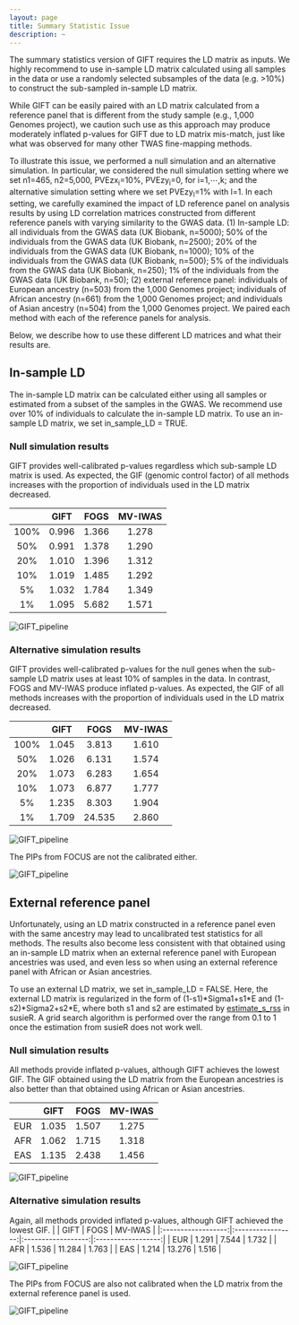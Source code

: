 ```yaml
---
layout: page
title: Summary Statistic Issue
description: ~
---
```


The summary statistics version of GIFT requires the LD matrix as inputs. We highly recommend to use in-sample LD matrix calculated using all samples in the data or use a randomly selected subsamples of the data (e.g. >10%) to construct the sub-sampled in-sample LD matrix. 

While GIFT can be easily paired with an LD matrix calculated from a reference panel that is different from the study sample (e.g., 1,000 Genomes project), we caution such use as this approach may produce moderately inflated p-values for GIFT due to LD matrix mis-match, just like what was observed for many other TWAS fine-mapping methods. 

To illustrate this issue, we performed a null simulation and an alternative simulation. In particular, we considered the null simulation setting where we set n1=465, n2=5,000, PVEzx<sub>i</sub>=10%, PVEzy<sub>i</sub>=0, for i=1,⋯,k; and the alternative simulation setting where we set PVEzy<sub>l</sub>=1% with l=1. In each setting, we carefully examined the impact of LD reference panel on analysis results by using LD correlation matrices constructed from different reference panels with varying similarity to the GWAS data. (1) In-sample LD: all individuals from the GWAS data (UK Biobank, n=5000); 50% of the individuals from the GWAS data (UK Biobank, n=2500); 20% of the individuals from the GWAS data (UK Biobank, n=1000); 10% of the individuals from the GWAS data (UK Biobank, n=500); 5% of the individuals from the GWAS data (UK Biobank, n=250); 1% of the individuals from the GWAS data (UK Biobank, n=50); (2) external reference panel: individuals of European ancestry (n=503) from the 1,000 Genomes project; individuals of African ancestry (n=661) from the 1,000 Genomes project; and individuals of Asian ancestry (n=504) from the 1,000 Genomes project. We paired each method with each of the reference panels for analysis. 

Below, we describe how to use these different LD matrices and what their results are. 

## In-sample LD
The in-sample LD matrix can be calculated either using all samples or estimated from a subset of the samples in the GWAS. We recommend use over 10% of individuals to calculate the in-sample LD matrix. To use an in-sample LD matrix, we set in_sample_LD = TRUE. 

### Null simulation results
GIFT provides well-calibrated p-values regardless which sub-sample LD matrix is used. As expected, the GIF (genomic control factor) of all methods increases with the proportion of individuals used in the LD matrix decreased.

| | GIFT |	FOGS |	MV-IWAS | 
|:------------------:|:-----------------:|:------------------:|:------------------:|
| 100% |	0.996 |	1.366 |	1.278 |
| 50% |	0.991 |	1.378 |	1.290 |
| 20% |	1.010 | 1.396 |	1.312 |
| 10% |	1.019 |	1.485 |	1.292 |
| 5% | 1.032 |	1.784 |	1.349 |
| 1% |	1.095 |	5.682 |	1.571 |

![GIFT\_pipeline](nullsubsample.png)

### Alternative simulation results
GIFT provides well-calibrated p-values for the null genes when the sub-sample LD matrix uses at least 10% of samples in the data. In contrast, FOGS and MV-IWAS produce inflated p-values. As expected, the GIF of all methods increases with the proportion of individuals used in the LD matrix decreased.

| | GIFT |	FOGS |	MV-IWAS | 
|:------------------:|:-----------------:|:------------------:|:------------------:|
| 100% |	1.045 |	3.813 |	1.610 |
| 50% |	1.026 |	6.131 |	1.574 |
| 20% |	1.073 | 6.283 |	1.654 |
| 10% |	1.073 |	6.877 |	1.777 |
| 5% | 1.235 |	8.303 |	1.904 |
| 1% |	1.709 |	24.535 |	2.860 |

![GIFT\_pipeline](altersubsample.png)

The PIPs from FOCUS are not the calibrated either.

![GIFT\_pipeline](altersubsamplePIP.png)

## External reference panel
Unfortunately, using an LD matrix constructed in a reference panel even with the same ancestry may lead to uncalibrated test statistics for all methods. The results also become less consistent with that obtained using an in-sample LD matrix when an external reference panel with European ancestries was used, and even less so when using an external reference panel with African or Asian ancestries. 

To use an external LD matrix, we set in_sample_LD = FALSE. Here, the external LD matrix is regularized in the form of (1-s1)\*Sigma1+s1*E and (1-s2)\*Sigma2+s2\*E, where both s1 and s2 are estimated by [estimate_s_rss](https://stephenslab.github.io/susieR/reference/estimate_s_rss.html) in susieR. A grid search algorithm is performed over the range from 0.1 to 1 once the estimation from susieR does not work well. 

### Null simulation results
All methods provide inflated p-values, although GIFT achieves the lowest GIF. The GIF obtained using the LD matrix from the European ancestries is also better than that obtained using African or Asian ancestries.

| | GIFT |	FOGS |	MV-IWAS | 
|:------------------:|:-----------------:|:------------------:|:------------------:|
| EUR |	1.035 |	1.507 |	1.275 |
| AFR |	1.062 |	1.715 |	1.318 |
| EAS |	1.135 | 2.438 |	1.456 |

![GIFT\_pipeline](nullref.png)

### Alternative simulation results
Again, all methods provided inflated p-values, although GIFT achieved the lowest GIF. 
| | GIFT |	FOGS |	MV-IWAS | 
|:------------------:|:-----------------:|:------------------:|:------------------:|
| EUR |	1.291 |	7.544 |	1.732 |
| AFR |	1.536 |	11.284 |	1.763 |
| EAS |	1.214 | 13.276 |	1.516 |

![GIFT\_pipeline](alterref.png)

The PIPs from FOCUS are also not calibrated when the LD matrix from the external reference panel is used.

![GIFT\_pipeline](alterref.png)
